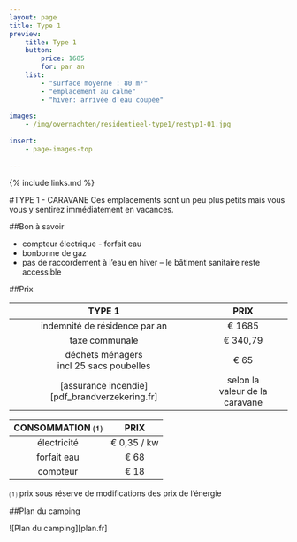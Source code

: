 ```yaml
---
layout: page
title: Type 1
preview: 
    title: Type 1
    button:
        price: 1685
        for: par an
    list:
        - "surface moyenne : 80 m²"
        - "emplacement au calme"
        - "hiver: arrivée d'eau coupée"
               
images:
    - /img/overnachten/residentieel-type1/restyp1-01.jpg
    
insert:
    - page-images-top
    
---
```


{% include links.md %}

#TYPE 1 - CARAVANE 
Ces emplacements sont un peu plus petits mais vous vous y sentirez immédiatement en vacances. 


##Bon à savoir
- compteur électrique - forfait eau
- bonbonne de gaz
- pas de raccordement à l’eau en hiver – le bâtiment sanitaire reste accessible


##Prix

TYPE 1                                         |PRIX                               |
:---------------------------------------------:|:----------------------------------:|
indemnité de résidence par an                         | € 1685         
taxe communale                                 | € 340,79 
déchets ménagers<br>incl 25 sacs poubelles<br>         | € 65    
 [assurance incendie][pdf_brandverzekering.fr]    | selon la<br>valeur de la caravane

CONSOMMATION ⑴           |PRIX          |
:--------------------:|:-------------:|
électricité           | € 0,35 / kw        
forfait eau           | € 68 
compteur              | € 18 

⑴ prix sous réserve de modifications des prix de l’énergie



##Plan du camping

![Plan du camping][plan.fr]
